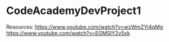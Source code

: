 # CodeAcademyDevProject1
Resources: 
https://www.youtube.com/watch?v=wzWmZYi4qMg
https://www.youtube.com/watch?v=EGMSlY2v5xk
